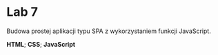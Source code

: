 # Lab 7
Budowa prostej aplikacji typu SPA z wykorzystaniem funkcji JavaScript. </br>

**HTML**; **CSS**; **JavaScript**
